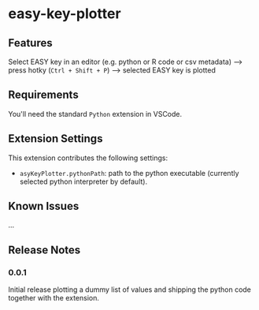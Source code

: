 # easy-key-plotter 

## Features

Select EASY key in an editor (e.g. python or R code or csv metadata) --> press hotky (`Ctrl + Shift + P`) --> selected EASY key is plotted

## Requirements

You'll need the standard `Python` extension in VSCode.

## Extension Settings

This extension contributes the following settings:

* `asyKeyPlotter.pythonPath`: path to the python executable (currently selected python interpreter by default).


## Known Issues

...

## Release Notes

### 0.0.1

Initial release plotting a dummy list of values and shipping the python code together with the extension.